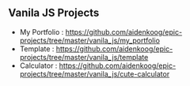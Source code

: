 ## Vanila JS Projects

- My Portfolio : https://github.com/aidenkoog/epic-projects/tree/master/vanila_js/my_portfolio
- Template : https://github.com/aidenkoog/epic-projects/tree/master/vanila_js/template
- Calculator : https://github.com/aidenkoog/epic-projects/tree/master/vanila_js/cute-calculator


